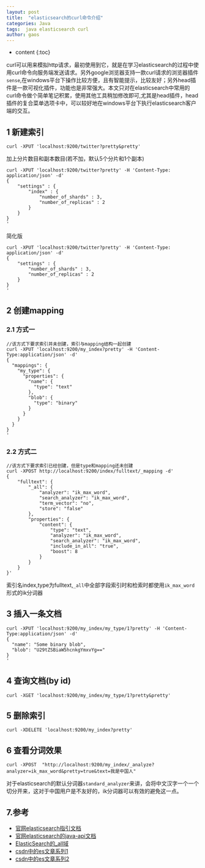 ```yaml
---
layout: post
title:  "elasticsearch的curl命令介绍"
categories: Java
tags:  java elasticsearch curl
author: gaos
---
```


* content
{:toc}

curl可以用来模拟http请求，最初使用到它，就是在学习elasticsearch的过程中使用curl命令向服务端发送请求。另外google浏览器支持一款curl请求的浏览器插件`sense`,在windows平台下操作比较方便，且有智能提示，比较友好；另外head插件是一款可视化插件，功能也是非常强大。本文只对在elasticsearch中常用的curl命令做个简单笔记积累，使用其他工具稍加修改即可,尤其是head插件，head插件的复合菜单选项卡中，可以较好地在windows平台下执行elasticsearch客户端的交互。




## 1 新建索引
```
curl -XPUT 'localhost:9200/twitter?pretty&pretty'
```
加上分片数目和副本数目(若不加，默认5个分片和1个副本)
```
curl -XPUT 'localhost:9200/twitter?pretty' -H 'Content-Type: application/json' -d'
{
    "settings" : {
        "index" : {
            "number_of_shards" : 3,
            "number_of_replicas" : 2
        }
    }
}
'
```
简化版
```
curl -XPUT 'localhost:9200/twitter?pretty' -H 'Content-Type: application/json' -d'
{
    "settings" : {
        "number_of_shards" : 3,
        "number_of_replicas" : 2
    }
}
'
```

## 2 创建mapping
### 2.1 方式一

```
//该方式下要求索引并未创建，索引与mapping结构一起创建
curl -XPUT 'localhost:9200/my_index?pretty' -H 'Content-Type:application/json' -d'
{
  "mappings": {
    "my_type": {
      "properties": {
        "name": {
          "type": "text"
        },
        "blob": {
          "type": "binary"
        }
      }
    }
  }
}
'
```
### 2.2 方式二
```
//该方式下要求索引已经创建，但是type和mapping还未创建
curl -XPOST http://localhost:9200/index/fulltext/_mapping -d'
{
    "fulltext": {
        "_all": {
            "analyzer": "ik_max_word",
            "search_analyzer": "ik_max_word",
            "term_vector": "no",
            "store": "false"
        },
        "properties": {
            "content": {
                "type": "text",
                "analyzer": "ik_max_word",
                "search_analyzer": "ik_max_word",
                "include_in_all": "true",
                "boost": 8
            }
        }
    }
}'
```
索引名index,type为fulltext,`_all`中全部字段索引时和检索时都使用`ik_max_word`形式的ik分词器

## 3 插入一条文档
```
curl -XPUT 'localhost:9200/my_index/my_type/1?pretty' -H 'Content-Type:application/json' -d'
{
  "name": "Some binary blob",
  "blob": "U29tZSBiaW5hcnkgYmxvYg==" 
}
'
```

## 4 查询文档(by id)
```
curl -XGET 'localhost:9200/my_index/my_type/1?pretty&pretty'
```

## 5 删除索引
```
curl -XDELETE 'localhost:9200/my_index?pretty'
```
## 6 查看分词效果
```
curl -XPOST  "http://localhost:9200/my_index/_analyze?analyzer=ik_max_word&pretty=true&text=我是中国人" 
```
对于elasticsearch的默认分词器`standard_analyzer`来讲，会将中文汉字一个一个切分开来，这对于中国用户是不友好的，ik分词器可以有效的避免这一点。
## 7.参考
- [官网elasticsearch指引文档](https://www.elastic.co/guide/en/elasticsearch/reference/5.3/index.html)
- [官网elasticsearch的java-api文档](https://www.elastic.co/guide/en/elasticsearch/client/java-api/current/index.html)
- [ElasticSearch的_all域](http://blog.csdn.net/quicknet/article/details/29341159)
- [csdn中的es文章系列1](http://blog.csdn.net/dm_vincent/article/category/2718099)
- [csdn中的es文章系列2](http://blog.csdn.net/yangwenbo214/article/category/6602335)